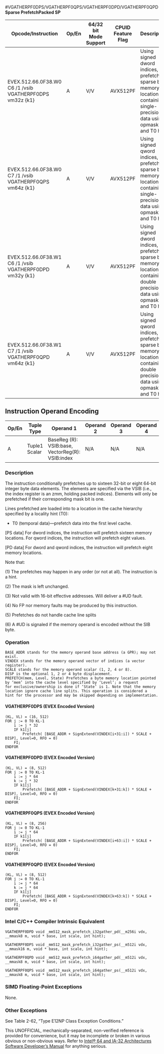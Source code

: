 #VGATHERPF0DPS/VGATHERPF0QPS/VGATHERPF0DPD/VGATHERPF0QPD
**Sparse PrefetchPacked SP**

| Opcode/Instruction                                       | Op/En | 64/32 bit Mode Support | CPUID Feature Flag | Description                                                                                                                     |
| -------------------------------------------------------- | ----- | ---------------------- | ------------------ | ------------------------------------------------------------------------------------------------------------------------------- |
| EVEX.512.66.0F38.W0 C6 /1 /vsib VGATHERPF0DPS vm32z {k1} | A     | V/V                    | AVX512PF           | Using signed dword indices, prefetch sparse byte memory locations containing single-precision data using opmask k1 and T0 hint. |
| EVEX.512.66.0F38.W0 C7 /1 /vsib VGATHERPF0QPS vm64z {k1} | A     | V/V                    | AVX512PF           | Using signed qword indices, prefetch sparse byte memory locations containing single-precision data using opmask k1 and T0 hint. |
| EVEX.512.66.0F38.W1 C6 /1 /vsib VGATHERPF0DPD vm32y {k1} | A     | V/V                    | AVX512PF           | Using signed dword indices, prefetch sparse byte memory locations containing double precision data using opmask k1 and T0 hint. |
| EVEX.512.66.0F38.W1 C7 /1 /vsib VGATHERPF0QPD vm64z {k1} | A     | V/V                    | AVX512PF           | Using signed qword indices, prefetch sparse byte memory locations containing double precision data using opmask k1 and T0 hint. |

## Instruction Operand Encoding

| Op/En | Tuple Type    | Operand 1                                        | Operand 2 | Operand 3 | Operand 4 |
| ----- | ------------- | ------------------------------------------------ | --------- | --------- | --------- |
| A     | Tuple1 Scalar | BaseReg (R): VSIB:base, VectorReg(R): VSIB:index | N/A       | N/A       | N/A       |

### Description

The instruction conditionally prefetches up to sixteen 32-bit or eight 64-bit integer byte data elements. The elements are specified via the VSIB (i.e., the index register is an zmm, holding packed indices). Elements will only be prefetched if their corresponding mask bit is one.

Lines prefetched are loaded into to a location in the cache hierarchy specified by a locality hint (T0):

- T0 (temporal data)—prefetch data into the first level cache.

[PS data] For dword indices, the instruction will prefetch sixteen memory locations. For qword indices, the instruction will prefetch eight values.

[PD data] For dword and qword indices, the instruction will prefetch eight memory locations.

Note that:

(1) The prefetches may happen in any order (or not at all). The instruction is a hint.

(2) The mask is left unchanged.

(3) Not valid with 16-bit effective addresses. Will deliver a #​​​UD fault.

(4) No FP nor memory faults may be produced by this instruction.

(5) Prefetches do not handle cache line splits

(6) A #​​​UD is signaled if the memory operand is encoded without the SIB byte.

### Operation

```
BASE_ADDR stands for the memory operand base address (a GPR); may not exist.
VINDEX stands for the memory operand vector of indices (a vector register).
SCALE stands for the memory operand scalar (1, 2, 4 or 8).
DISP is the optional 1, 2 or 4 byte displacement.
PREFETCH(mem, Level, State) Prefetches a byte memory location pointed by ‘mem’ into the cache level specified by ‘Level’; a request
for exclusive/ownership is done if ‘State’ is 1. Note that the memory location ignore cache line splits. This operation is considered a
hint for the processor and may be skipped depending on implementation.

```

#### VGATHERPF0DPS (EVEX Encoded Version)

```
(KL, VL) = (16, 512)
FOR j := 0 TO KL-1
    i := j * 32
    IF k1[j]
        Prefetch( [BASE_ADDR + SignExtend(VINDEX[i+31:i]) * SCALE + DISP], Level=0, RFO = 0)
    FI;
ENDFOR

```

#### VGATHERPF0DPD (EVEX Encoded Version)

```
(KL, VL) = (8, 512)
FOR j := 0 TO KL-1
    i := j * 64
    k := j * 32
    IF k1[j]
        Prefetch( [BASE_ADDR + SignExtend(VINDEX[k+31:k]) * SCALE + DISP], Level=0, RFO = 0)
    FI;
ENDFOR

```

#### VGATHERPF0QPS (EVEX Encoded Version)

```
(KL, VL) = (8, 256)
FOR j := 0 TO KL-1
    i := j * 64
    IF k1[j]
        Prefetch( [BASE_ADDR + SignExtend(VINDEX[i+63:i]) * SCALE + DISP], Level=0, RFO = 0)
    FI;
ENDFOR

```

#### VGATHERPF0QPD (EVEX Encoded Version)

```
(KL, VL) = (8, 512)
FOR j := 0 TO KL-1
    i := j * 64
    k := j * 64
    IF k1[j]
        Prefetch( [BASE_ADDR + SignExtend(VINDEX[k+63:k]) * SCALE + DISP], Level=0, RFO = 0)
    FI;
ENDFOR

```

### Intel C/C++ Compiler Intrinsic Equivalent

```
VGATHERPF0DPD void _mm512_mask_prefetch_i32gather_pd(__m256i vdx, __mmask8 m, void * base, int scale, int hint);

```

```
VGATHERPF0DPS void _mm512_mask_prefetch_i32gather_ps(__m512i vdx, __mmask16 m, void * base, int scale, int hint);

```

```
VGATHERPF0QPD void _mm512_mask_prefetch_i64gather_pd(__m512i vdx, __mmask8 m, void * base, int scale, int hint);

```

```
VGATHERPF0QPS void _mm512_mask_prefetch_i64gather_ps(__m512i vdx, __mmask8 m, void * base, int scale, int hint);

```

### SIMD Floating-Point Exceptions

None.

### Other Exceptions

See Table 2-62, “Type E12NP Class Exception Conditions.”

This UNOFFICIAL, mechanically-separated, non-verified reference is provided for convenience, but it may be
incomplete or broken in various obvious or non-obvious
ways. Refer to [Intel® 64 and IA-32 Architectures Software Developer’s Manual](https://software.intel.com/en-us/download/intel-64-and-ia-32-architectures-sdm-combined-volumes-1-2a-2b-2c-2d-3a-3b-3c-3d-and-4) for anything serious.
